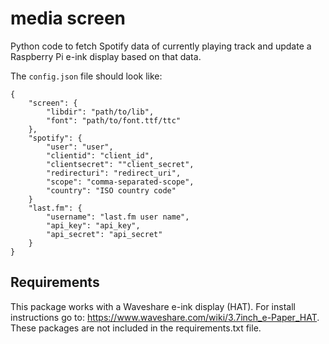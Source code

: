 # media screen
Python code to fetch Spotify data of currently playing track and update a Raspberry Pi e-ink display based on that data.

The `config.json` file should look like:
```
{
    "screen": {
        "libdir": "path/to/lib",
        "font": "path/to/font.ttf/ttc"
    },
    "spotify": {
        "user": "user",
        "clientid": "client_id",
        "clientsecret": ""client_secret",
        "redirecturi": "redirect_uri",
        "scope": "comma-separated-scope",
        "country": "ISO country code"
    }
    "last.fm": {
        "username": "last.fm user name",
        "api_key": "api_key",
        "api_secret": "api_secret"
    }
}
```

## Requirements
This package works with a Waveshare e-ink display (HAT). For install instructions go to: https://www.waveshare.com/wiki/3.7inch_e-Paper_HAT. These packages are not included in the requirements.txt file.